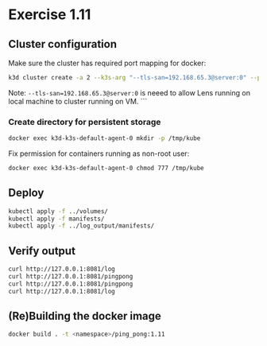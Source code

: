 # Exercise 1.11

## Cluster configuration

Make sure the cluster has required port mapping for docker:

```sh
k3d cluster create -a 2 --k3s-arg "--tls-san=192.168.65.3@server:0" --port 8082:30080@agent:0 -p 8081:80@loadbalancer
```

Note: `--tls-san=192.168.65.3@server:0` is neeed to allow Lens running on local machine to cluster running on VM. ```

### Create directory for persistent storage

```sh
docker exec k3d-k3s-default-agent-0 mkdir -p /tmp/kube
```

Fix permission for containers running as non-root user:

```sh
docker exec k3d-k3s-default-agent-0 chmod 777 /tmp/kube
```

## Deploy

```sh
kubectl apply -f ../volumes/
kubectl apply -f manifests/
kubectl apply -f ../log_output/manifests/
```

## Verify output

```sh
curl http://127.0.0.1:8081/log
curl http://127.0.0.1:8081/pingpong
curl http://127.0.0.1:8081/pingpong
curl http://127.0.0.1:8081/log

```

## (Re)Building the docker image

```sh
docker build . -t <namespace>/ping_pong:1.11
```

